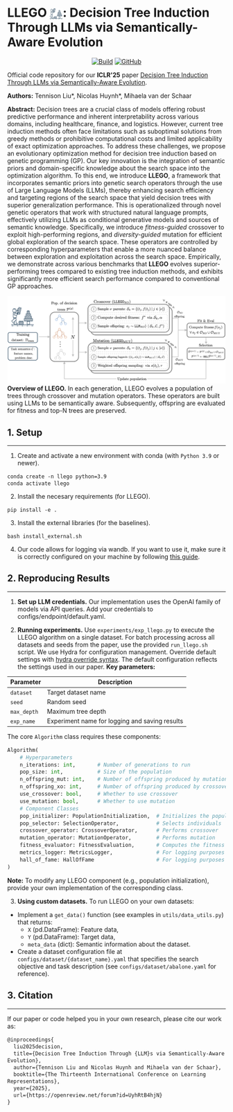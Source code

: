 # LLEGO <img src="figures/llego_man.png" alt="LLEGO" width="30" style="vertical-align:middle">: Decision Tree Induction Through LLMs via Semantically-Aware Evolution 
<p align="center">
    <a href="https://github.com/nicolashuynh/LLEGO/actions/workflows/python-app.yml/badge.svg"><img alt="Build" src="https://github.com/nicolashuynh/LLEGO/actions/workflows/python-app.yml/badge.svg"></a>
    <a href="https://github.com/nicolashuynh/LLEGO/blob/main/LICENSE"><img alt="GitHub" src="https://img.shields.io/github/license/nicolashuynh/LLEGO.svg?color=blue"></a>
</p>

Official code repository for our **ICLR'25** paper [Decision Tree Induction Through LLMs via Semantically-Aware Evolution](https://openreview.net/pdf?id=UyhRtB4hjN).

**Authors:** Tennison Liu*, Nicolas Huynh*, Mihaela van der Schaar

**Abstract:** Decision trees are a crucial class of models offering robust predictive performance and inherent interpretability across various domains, including healthcare, finance, and logistics. However, current tree induction methods often face limitations such as suboptimal solutions from greedy methods or prohibitive computational costs and limited applicability of exact optimization approaches. To address these challenges, we propose an evolutionary optimization method for decision tree induction based on genetic programming (GP). Our key innovation is the integration of semantic priors and domain-specific knowledge about the search space into the optimization algorithm. To this end, we introduce **LLEGO**, a framework that incorporates semantic priors into genetic search operators through the use of Large Language Models (LLMs), thereby enhancing search efficiency and targeting regions of the search space that yield decision trees with superior generalization performance. This is operationalized through novel genetic operators that work with structured natural language prompts, effectively utilizing LLMs as conditional generative models and sources of semantic knowledge. Specifically, we introduce *fitness-guided* crossover to exploit high-performing regions, and *diversity-guided* mutation for efficient global exploration of the search space. These operators are controlled by corresponding hyperparameters that enable a more nuanced balance between exploration and exploitation across the search space. Empirically, we demonstrate across various benchmarks that **LLEGO** evolves superior-performing trees compared to existing tree induction methods, and exhibits significantly more efficient search performance compared to conventional GP approaches.

![LLEGO Overview](./figures/method_overview.png)
**Overview of LLEGO.** In each generation, LLEGO evolves a population of trees through crossover and mutation operators. These operators are built using LLMs to be semantically aware. Subsequently, offspring are evaluated for fitness and top-N trees are preserved.

 
## 1. Setup
---

1. Create and activate a new environment with conda (with `Python 3.9` or newer).

```shell
conda create -n llego python=3.9
conda activate llego
```
2. Install the necesary requirements (for LLEGO).
```shell
pip install -e .
```

3. Install the external libraries (for the baselines).
 ```shell
bash install_external.sh
```

4. Our code allows for logging via wandb. If you want to use it, make sure it is correctly configured on your machine by following [this guide](https://docs.wandb.ai/quickstart). 


## 2. Reproducing Results
---

1. **Set up LLM credentials.** Our implementation uses the OpenAI family of models via API queries. Add your credentials to configs/endpoint/default.yaml.

2. **Running experiments.** Use `experiments/exp_llego.py` to execute the LLEGO algorithm on a single dataset. For batch processing across all datasets and seeds from the paper, use the provided `run_llego.sh` script. We use Hydra for configuration management. Override default settings with [hydra override syntax](https://hydra.cc/docs/advanced/override_grammar/basic/). The default configuration reflects the settings used in our paper. **Key parameters:**

| Parameter | Description |
|----------------|-------------|
| `dataset` | Target dataset name |
| `seed` | Random seed |
| `max_depth` | Maximum tree depth |
| `exp_name` | Experiment name for logging and saving results | 

The core `Algorithm` class requires these components:

```python
Algorithm(
    # Hyperparameters
    n_iterations: int,       # Number of generations to run
    pop_size: int,           # Size of the population
    n_offspring_mut: int,    # Number of offspring produced by mutation
    n_offspring_xo: int,     # Number of offspring produced by crossover
    use_crossover: bool,     # Whether to use crossover 
    use_mutation: bool,      # Whether to use mutation 
    # Component Classes
    pop_initializer: PopulationInitialization,  # Initializes the population
    pop_selector: SelectionOperator,            # Selects individuals 
    crossover_operator: CrossoverOperator,      # Performs crossover
    mutation_operator: MutationOperator,        # Performs mutation
    fitness_evaluator: FitnessEvaluation,       # Computes the fitness for individuals 
    metrics_logger: MetricsLogger,              # For logging purposes
    hall_of_fame: HallOfFame                    # For logging purposes
)
```
**Note:** To modify any LLEGO component (e.g., population initialization), provide your own implementation of the corresponding class.

3. **Using custom datasets.** To run LLEGO on your own datasets:
* Implement a `get_data()` function (see examples in `utils/data_utils.py`) that returns:
  * `X` (pd.DataFrame): Feature data,
  * `Y` (pd.DataFrame): Target data,
  * `meta_data` (dict): Semantic information about the dataset.
* Create a dataset configuration file at `configs/dataset/{dataset_name}.yaml` that specifies the search objective and task description (see `configs/dataset/abalone.yaml` for reference).


## 3. Citation
---

If our paper or code helped you in your own research, please cite our work as:

```
@inproceedings{
  liu2025decision,
  title={Decision Tree Induction Through {LLM}s via Semantically-Aware Evolution},
  author={Tennison Liu and Nicolas Huynh and Mihaela van der Schaar},
  booktitle={The Thirteenth International Conference on Learning Representations},
  year={2025},
  url={https://openreview.net/forum?id=UyhRtB4hjN}
}
```
